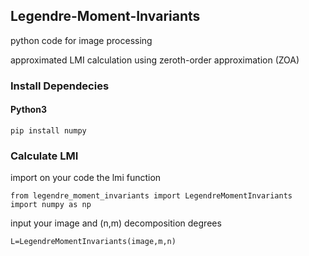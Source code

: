 ## Legendre-Moment-Invariants

python code for image processing

approximated LMI calculation using zeroth-order approximation (ZOA) 

### Install Dependecies

#### Python3

```
pip install numpy
```
### Calculate LMI
import on your code the lmi function
```
from legendre_moment_invariants import LegendreMomentInvariants
import numpy as np
```
input your image and (n,m) decomposition degrees
```
L=LegendreMomentInvariants(image,m,n)
```
